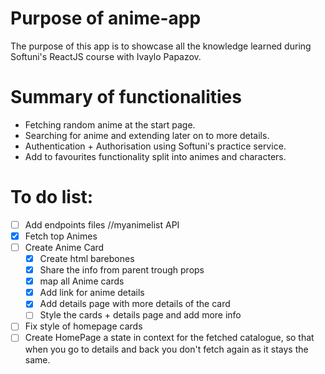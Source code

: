 # Purpose of anime-app
The purpose of this app is to showcase all the knowledge learned during Softuni's ReactJS course with Ivaylo Papazov.

# Summary of functionalities
- Fetching random anime at the start page.
- Searching for anime and extending later on to more details.
- Authentication + Authorisation using Softuni's practice service.
- Add to favourites functionality split into animes and characters.


# To do list:
- [ ] Add endpoints files //myanimelist API
- [x] Fetch top Animes
- [ ] Create Anime Card
  - [x] Create html barebones
  - [x] Share the info from parent trough props
  - [x] map all Anime cards
  - [x] Add link for anime details  
  - [x] Add details page with more details of the card
  - [ ] Style the cards + details page and add more info
- [ ] Fix style of homepage cards
- [ ] Create HomePage a state in context for the fetched catalogue, so that when you go to details and back you don't fetch again as it stays the same.